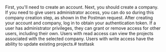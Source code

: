 First, you'll need to create an account.
Next, you should create a company. If you need to give users administrator access, you can do so during this company creation step, as shown in the Postman request.
After creating your account and company, log in to obtain your authentication token.
If a user has administrator privileges, they can grant or remove access for other users, including their own.
Users with read access can view the projects associated with the selected company.
Users with write access have the ability to update existing projects.# testtask
